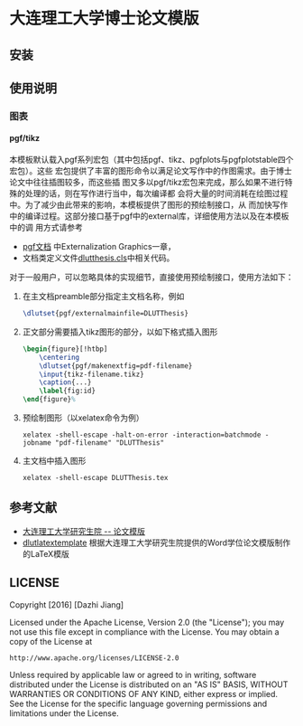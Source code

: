 # 大连理工大学博士论文模版

## 安装

## 使用说明

### 图表

#### pgf/tikz

本模板默认载入pgf系列宏包（其中包括pgf、tikz、pgfplots与pgfplotstable四个宏包）。这些
宏包提供了丰富的图形命令以满足论文写作中的作图需求。由于博士论文中往往插图较多，而这些插
图又多以pgf/tikz宏包来完成，那么如果不进行特殊的处理的话，则在写作进行当中，每次编译都
会将大量的时间消耗在绘图过程中。为了减少由此带来的影响，本模板提供了图形的预绘制接口，从
而加快写作中的编译过程。这部分接口基于pgf中的external库，详细使用方法以及在本模板中的调
用方式请参考

- [pgf文档](http://mirrors.ctan.org/graphics/pgf/base/doc/pgfmanual.pdf)
中Externalization Graphics一章，
- 文档类定义文件[dlutthesis.cls](https://github.com/Khaos/DLUTThesis/blob/master/dlutthesis.cls)中相关代码。

对于一般用户，可以忽略具体的实现细节，直接使用预绘制接口，使用方法如下：

1. 在主文档preamble部分指定主文档名称，例如

    ```latex
    \dlutset{pgf/externalmainfile=DLUTThesis}
    ```

2. 正文部分需要插入tikz图形的部分，以如下格式插入图形

    ```latex
    \begin{figure}[!htbp]
    	\centering
    	\dlutset{pgf/makenextfig=pdf-filename}
    	\input{tikz-filename.tikz}
    	\caption{...}
    	\label{fig:id}
    \end{figure}%
    ```

3. 预绘制图形（以xelatex命令为例）

    ```shell
    xelatex -shell-escape -halt-on-error -interaction=batchmode -jobname "pdf-filename" "DLUTThesis"
    ```

4. 主文档中插入图形

    ```shell
    xelatex -shell-escape DLUTThesis.tex
    ```


## 参考文献

- [大连理工大学研究生院 -- 论文模版](http://gs.dlut.edu.cn/info/1099/7743.htm)
- [dlutlatextemplate](http://code.google.com/p/dlutlatextemplate/)  根据大连理工大学研究生院提供的Word学位论文模版制作的LaTeX模版

## LICENSE

Copyright [2016] [Dazhi Jiang]

Licensed under the Apache License, Version 2.0 (the "License");
you may not use this file except in compliance with the License.
You may obtain a copy of the License at

    http://www.apache.org/licenses/LICENSE-2.0

Unless required by applicable law or agreed to in writing, software
distributed under the License is distributed on an "AS IS" BASIS,
WITHOUT WARRANTIES OR CONDITIONS OF ANY KIND, either express or implied.
See the License for the specific language governing permissions and
limitations under the License.
